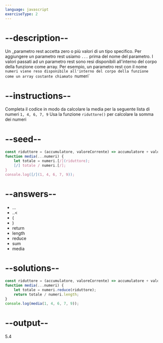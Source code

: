 ```yaml
---
language: javascript
exerciseType: 2
---
```


# --description--

Un _parametro rest accetta zero o più valori di un tipo specifico.
Per aggiungere un parametro rest usiamo `...` prima del nome del parametro.
I valori passati ad un parametro rest sono resi disponibili all'interno del corpo della funzione come array.
Per esempio, un parametro rest con il nome `numeri viene reso disponibile all'interno del corpo della funzione come un array costante chiamato `numeri`

# --instructions--

Completa il codice in modo da calcolare la media per la seguente lista di numeri `1, 4, 6, 7, 9`
Usa la funzione `riduttore()` per calcolare la somma dei numeri

# --seed--

```javascript
const riduttore = (accumulatore, valoreCorrente) => accumulatore + valoreCorrente;
function media(...numeri) {
    let totale = numeri.[/](riduttore);
    [/] totale / numeri.[/];
}
console.log([/](1, 4, 6, 7, 9));
```

# --answers--

- ...
- ..<
- (
- )
- return
- length
- reduce
- sum
- media

# --solutions--

```javascript
const riduttore = (accumulatore, valoreCorrente) => accumulatore + valoreCorrente;
function media(...numeri) {
    let totale = numeri.reduce(riduttore);
    return totale / numeri.length;
}
console.log(media(1, 4, 6, 7, 9));
```

# --output--

5.4
